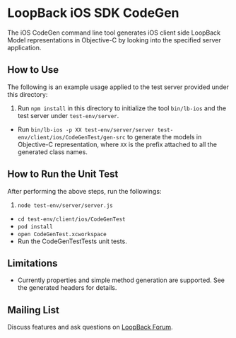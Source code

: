 # LoopBack iOS SDK CodeGen

The iOS CodeGen command line tool generates iOS client side LoopBack Model representations
in Objective-C by looking into the specified server application.

## How to Use

The following is an example usage applied to the test server provided under this directory:

 1. Run `npm install` in this directory to initialize the tool `bin/lb-ios` and the test server under `test-env/server`.
 *  Run `bin/lb-ios -p XX test-env/server/server test-env/client/ios/CodeGenTest/gen-src` 
    to generate the models in Objective-C representation, 
    where `XX` is the prefix attached to all the generated class names.

## How to Run the Unit Test

After performing the above steps, run the followings:

 1. `node test-env/server/server.js`
 *  `cd test-env/client/ios/CodeGenTest`
 *  `pod install`
 *  `open CodeGenTest.xcworkspace`
 *  Run the CodeGenTestTests unit tests.


## Limitations

 * Currently properties and simple method generation are supported.
    See the generated headers for details.


## Mailing List

Discuss features and ask questions on [LoopBack Forum](https://groups.google.com/forum/#!forum/loopbackjs).